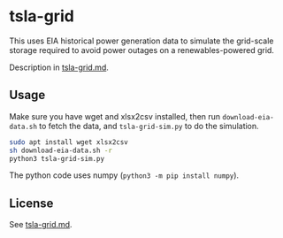 # tsla-grid

This uses EIA historical power generation data to simulate
the grid-scale storage required to avoid power outages on
a renewables-powered grid.

Description in [tsla-grid.md](./tsla-grid.md).

## Usage

Make sure you have wget and xlsx2csv installed,
then run `download-eia-data.sh` to fetch the data,
and `tsla-grid-sim.py` to do the simulation.

```sh
sudo apt install wget xlsx2csv
sh download-eia-data.sh -r
python3 tsla-grid-sim.py
```

The python code uses numpy (`python3 -m pip install numpy`).

## License

See [tsla-grid.md](./tsla-grid.md#License).
